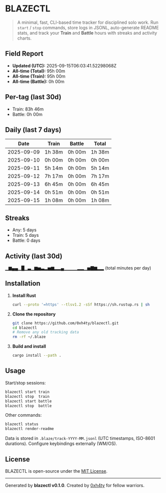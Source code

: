# BLAZECTL

> A minimal, fast, CLI-based time tracker for disciplined solo work.
    Run `start` / `stop` commands, store logs in JSONL, auto-generate README stats,
    and track your **Train** and **Battle** hours with streaks and activity charts.

## Field Report

- **Updated (UTC):** 2025-09-15T06:03:41.52298068Z
- **All-time (Total):** 95h 00m
- **All-time (Train):** 95h 00m
- **All-time (Battle):** 0h 00m

## Per-tag (last 30d)
- Train: 83h 46m
- Battle: 0h 00m

## Daily (last 7 days)
| Date       | Train | Battle | Total |
|------------|-------|--------|-------|
| 2025-09-09 | 1h 38m | 0h 00m | 1h 38m |
| 2025-09-10 | 0h 00m | 0h 00m | 0h 00m |
| 2025-09-11 | 5h 14m | 0h 00m | 5h 14m |
| 2025-09-12 | 7h 17m | 0h 00m | 7h 17m |
| 2025-09-13 | 6h 45m | 0h 00m | 6h 45m |
| 2025-09-14 | 0h 51m | 0h 00m | 0h 51m |
| 2025-09-15 | 1h 08m | 0h 00m | 1h 08m |

## Streaks
- Any: 5 days
- Train: 5 days
- Battle: 0 days

## Activity (last 30d)
▁▆▄▄▁█▁▃▁▆▅▃▂▅▆▂▂▄▁▁▁▁▂▂▁▅▇▆▂▂ (total minutes per day)

## Installation
1. **Install Rust**
   ```bash
   curl --proto '=https' --tlsv1.2 -sSf https://sh.rustup.rs | sh
   ```
2. **Clone the repository**
   ```bash
   git clone https://github.com/0xh4ty/blazectl.git
   cd blazectl
   # Remove any old tracking data
   rm -rf ~/.blaze
   ```
3. **Build and install**
   ```bash
   cargo install --path .
   ```

## Usage
Start/stop sessions:
```bash
blazectl start train
blazectl stop  train
blazectl start battle
blazectl stop  battle
```
Other commands:
```bash
blazectl status
blazectl render-readme
```
Data is stored in `.blaze/track-YYYY-MM.jsonl` (UTC timestamps, ISO-8601 durations).
Configure keybindings externally (WM/OS).

## License
BLAZECTL is open-source under the [MIT License](LICENSE).

---

Generated by **blazectl v0.1.0**.
Created by [0xh4ty](https://github.com/0xh4ty) for fellow warriors.

